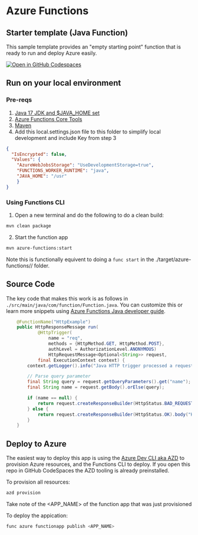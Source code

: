 # Azure Functions
## Starter template (Java Function)

This sample template provides an "empty starting point" function that is ready to run and deploy Azure easily.  

[![Open in GitHub Codespaces](https://github.com/codespaces/badge.svg)](https://github.com/codespaces/new?hide_repo_select=true&ref=main&repo=575770869)

## Run on your local environment

### Pre-reqs
1) [Java 17 JDK and $JAVA_HOME set](https://www.microsoft.com/openjdk) 
2) [Azure Functions Core Tools](https://learn.microsoft.com/en-us/azure/azure-functions/functions-run-local?tabs=v4%2Cmacos%2Ccsharp%2Cportal%2Cbash#install-the-azure-functions-core-tools)
3) [Maven](https://platform.openai.com/account/api-keys) 
4) Add this local.settings.json file to this folder to simplify local development and include Key from step 3
```json
{
  "IsEncrypted": false,
  "Values": {
    "AzureWebJobsStorage": "UseDevelopmentStorage=true",
    "FUNCTIONS_WORKER_RUNTIME": "java",
    "JAVA_HOME": "/usr"
    }
}
```

### Using Functions CLI
1) Open a new terminal and do the following to do a clean build:

```bash
mvn clean package
```
2) Start the function app

```bash
mvn azure-functions:start
```

Note this is functionally equivent to doing a `func start` in the ./target/azure-functions/<function name>/ folder. 

## Source Code

The key code that makes this work is as follows in `./src/main/java/com/function/Function.java`.  You can customize this or learn more snippets using [Azure Functions Java developer guide](https://learn.microsoft.com/en-us/azure/azure-functions/functions-reference-java?tabs=bash%2Cconsumption).  

```java
    @FunctionName("HttpExample")
    public HttpResponseMessage run(
            @HttpTrigger(
                name = "req",
                methods = {HttpMethod.GET, HttpMethod.POST},
                authLevel = AuthorizationLevel.ANONYMOUS)
                HttpRequestMessage<Optional<String>> request,
            final ExecutionContext context) {
        context.getLogger().info("Java HTTP trigger processed a request.");

        // Parse query parameter
        final String query = request.getQueryParameters().get("name");
        final String name = request.getBody().orElse(query);

        if (name == null) {
            return request.createResponseBuilder(HttpStatus.BAD_REQUEST).body("Please pass a name on the query string or in the request body").build();
        } else {
            return request.createResponseBuilder(HttpStatus.OK).body("Hello, " + name).build();
        }
    }
```

## Deploy to Azure

The easiest way to deploy this app is using the [Azure Dev CLI aka AZD](https://aka.ms/azd) to provision Azure resources, and the Functions CLI to deploy.  If you open this repo in GitHub CodeSpaces the AZD tooling is already preinstalled.

To provision all resources:
```bash
azd provision
```

Take note of the <APP_NAME> of the function app that was just provisioned

To deploy the appication:
```bash
func azure functionapp publish <APP_NAME>
```
